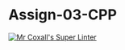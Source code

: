 # Assign-03-CPP
[![Mr Coxall's Super Linter](https://github.com/ICS3U-C-Programming-Val-I/Assign-03-CPP/workflows/Mr%20Coxall's%20Super%20Linter/badge.svg)](https://github.com/ICS3U-C-Programming-Val-I/Assign-03-CPP/actions/)
